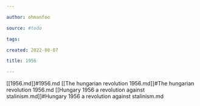 ```yaml
---

author: ohmanfoo

source: #todo

tags: 

created: 2022-08-07

title: 1956

---
```

[[1956.md]]#1956.md
[[The hungarian revolution 1956.md]]#The hungarian revolution 1956.md
[[Hungary 1956 a revolution against stalinism.md]]#Hungary 1956 a revolution against stalinism.md